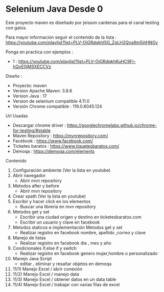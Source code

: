 # Selenium Java Desde 0
Este proyecto maven es diseñado por jeisson cardenas para el canal testing con gatos.

Para mayor información seguir el contenido de la lista :
https://youtube.com/playlist?list=PLV-OiGRdqkhI5G_ZgLH2Qva9m5ijtHNGy

Ponga en practica con ejemplos :
* 1 : https://youtube.com/playlist?list=PLV-OiGRdqkhKuHC9Fr-hQvE0jMSXECCVz

Diseño :
* Proyecto: maven
* Version Apache Maven: 3.8.6
* Version Java : 17
* Version de selenium compatible 4.11.0
* Versión Chrome compatible : 119.0.6045.124

Url Usadas
- Descargar chrome driver : https://googlechromelabs.github.io/chrome-for-testing/#stable
- Maven Repository : https://mvnrepository.com/
- Facebook : https://www.facebook.com/
- Ticketes baratos : https://www.tiquetesbaratos.com/
- Demoqa : https://demoqa.com/elements

Contenido

1) Configuración ambiente (Ver la lista en youtube)
2) Abrir navegador 
   * Abrir mvn repository
3) Metodos after y before
   * Abrir mvn repository
4) Crear xpath (Ver la lista en youtube)
5) Escribir y hacer click en los elementos 
   * Buscar una libreria en mvn repository
6) Metodos get y set 
   * Escribir una ciudad origen y destino en ticketesbaratos.com
   * Escribir un usuario y clave en facebook
7) Metodos staticos e implementación Metodos get y set 
   * Realizar registro en facebook nombre, apellido ,correo y clave
8) Manejo de listas
   * Realizar registro en facebook dia , mes y año
9) Condicionales if,else if y switch
   * Realizar registro en facebook genero mujer,hombre o personalizado
10) Manejo Java Script 
    * editar , eliminar y resaltar objetos en demoqa
11) 11/1) Manejo Excel / abrir conexión 
12) 11/2) Manejo Excel / manejo data
13) 11/3) Manejo Excel / obtener datos en un data table
14) 11/4) Manejo Excel / trabajar con varias filas de excel


